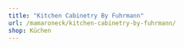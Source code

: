 ```yaml
---
title: "Kitchen Cabinetry By Fuhrmann"
url: /mamaroneck/kitchen-cabinetry-by-fuhrmann/
shop: Küchen
---
```

